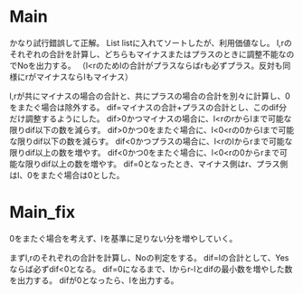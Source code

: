 # Main
かなり試行錯誤して正解。
List<Point> listに入れてソートしたが、利用価値なし。
l,rのそれぞれの合計を計算し、どちらもマイナスまたはプラスのときに調整不能なのでNoを出力する。
（l<rのためlの合計がプラスならばrも必ずプラス。反対も同様にrがマイナスならlもマイナス）

l,rが共にマイナスの場合の合計と、共にプラスの場合の合計を別々に計算し、0をまたぐ場合は除外する。
dif=マイナスの合計+プラスの合計とし、このdif分だけ調整するようにした。
dif>0かつマイナスの場合に、l<rのrからlまで可能な限りdif以下の数を減らす。
dif>0かつ0をまたぐ場合に、l<0<rの0からlまで可能な限りdif以下の数を減らす。
dif<0かつプラスの場合に、l<rのlからrまで可能な限りdif以上の数を増やす。
dif<0かつ0をまたぐ場合に、l<0<rの0からrまで可能な限りdif以上の数を増やす。
dif=0となったとき、マイナス側はr、プラス側はl、0をまたぐ場合は0とした。

# Main\_fix
0をまたぐ場合を考えず、lを基準に足りない分を増やしていく。

まずl,rのそれぞれの合計を計算し、Noの判定をする。
dif=lの合計として、Yesならば必ずdif<0となる。
dif=0になるまで、lからr-lとdifの最小数を増やした数を出力する。
difが0となったら、lを出力する。
